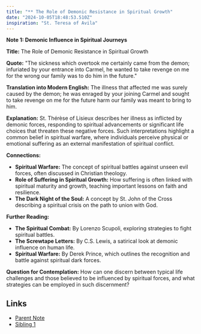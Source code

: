 ```yaml
---
title: "** The Role of Demonic Resistance in Spiritual Growth"
date: "2024-10-05T18:48:53.510Z"
inspiration: "St. Teresa of Avila"
---
```


**Note 1: Demonic Influence in Spiritual Journeys**

**Title:** The Role of Demonic Resistance in Spiritual Growth  

**Quote:** "The sickness which overtook me certainly came from the demon; infuriated by your entrance into Carmel, he wanted to take revenge on me for the wrong our family was to do him in the future."  

**Translation into Modern English:** The illness that affected me was surely caused by the demon; he was enraged by your joining Carmel and sought to take revenge on me for the future harm our family was meant to bring to him.   

**Explanation:** St. Thérèse of Lisieux describes her illness as inflicted by demonic forces, responding to spiritual advancements or significant life choices that threaten these negative forces. Such interpretations highlight a common belief in spiritual warfare, where individuals perceive physical or emotional suffering as an external manifestation of spiritual conflict.  

**Connections:**  
- **Spiritual Warfare:** The concept of spiritual battles against unseen evil forces, often discussed in Christian theology.  
- **Role of Suffering in Spiritual Growth:** How suffering is often linked with spiritual maturity and growth, teaching important lessons on faith and resilience.  
- **The Dark Night of the Soul:** A concept by St. John of the Cross describing a spiritual crisis on the path to union with God.  

**Further Reading:**  
- **The Spiritual Combat:** By Lorenzo Scupoli, exploring strategies to fight spiritual battles.  
- **The Screwtape Letters:** By C.S. Lewis, a satirical look at demonic influence on human life.  
- **Spiritual Warfare:** By Derek Prince, which outlines the recognition and battle against spiritual dark forces.  

**Question for Contemplation:** How can one discern between typical life challenges and those believed to be influenced by spiritual forces, and what strategies can be employed in such discernment?

## Links

- [Parent Note](/parent-note.md)
- [Sibling 1](/zettel1.md)

